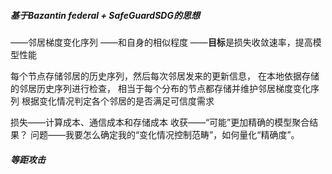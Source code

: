 
##### **基于Bazantin federal + SafeGuardSDG的思想**
——邻居梯度变化序列
——和自身的相似程度
——**目标**是损失收敛速率，提高模型性能

每个节点存储邻居的历史序列，然后每次邻居发来的更新信息，
在本地依据存储的邻居历史序列进行检查，
相当于每个分布的节点都存储并维护邻居梯度变化序列
根据变化情况判定各个邻居的是否满足可信度需求

损失——计算成本、通信成本和存储成本
收获——“可能”更加精确的模型聚合结果？
问题——我要怎么确定我的“变化情况控制范畴”，如何量化“精确度”。

##### 等距攻击